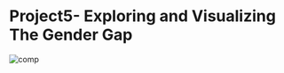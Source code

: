 # Project5- Exploring and Visualizing The Gender Gap


![comp](https://user-images.githubusercontent.com/70064467/121692774-4870b200-ca7d-11eb-8ad8-c45e0b31986a.jpeg)
